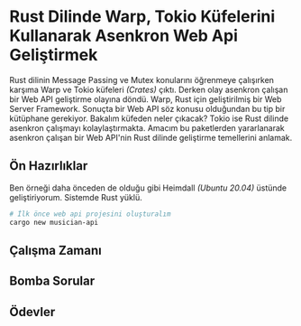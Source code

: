# Rust Dilinde Warp, Tokio Küfelerini Kullanarak Asenkron Web Api Geliştirmek

Rust dilinin Message Passing ve Mutex<T> konularını öğrenmeye çalışırken karşıma Warp ve Tokio küfeleri _(Crates)_ çıktı. Derken olay asenkron çalışan bir Web API geliştirme olayına döndü. Warp, Rust için geliştirilmiş bir Web Server Framework. Sonuçta bir Web API söz konusu olduğundan bu tip bir kütüphane gerekiyor. Bakalım küfeden neler çıkacak? Tokio ise Rust dilinde asenkron çalışmayı kolaylaştırmakta. Amacım bu paketlerden yararlanarak asenkron çalışan bir Web API'nin Rust dilinde geliştirme temellerini anlamak.

## Ön Hazırlıklar

Ben örneği daha önceden de olduğu gibi Heimdall _(Ubuntu 20.04)_ üstünde geliştiriyorum. Sistemde Rust yüklü.

```bash
# İlk önce web api projesini oluşturalım
cargo new musician-api
```

## Çalışma Zamanı

## Bomba Sorular

## Ödevler